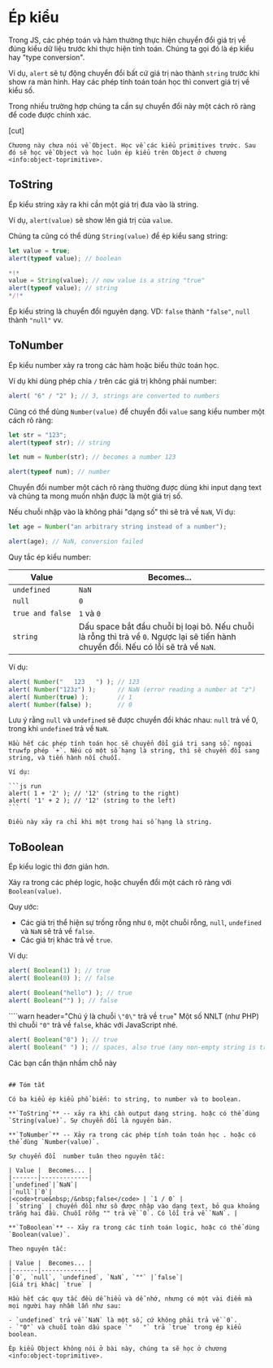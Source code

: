 # Ép kiểu

Trong JS, các phép toán và hàm thường thực hiện chuyển đổi giá trị về đúng kiểu dữ liệu trước khi thực hiện tính toán. Chúng ta gọi đó là ép kiểu hay "type conversion".

Ví dụ, `alert` sẽ tự động chuyển đổi bất cứ giá trị nào thành `string` trước khi show ra màn hình. Hay các phép tính toán toán học thì convert giá trị về kiểu số.

Trong nhiều trường hợp chúng ta cần sự chuyển đổi này một cách rõ ràng để code được chính xác.

[cut]

```smart header="Chưa nói về Object"
Chương này chưa nói về Object. Học về các kiểu primitives trước. Sau đó sẽ học về Object và học luôn ép kiểu trên Object ở chương <info:object-toprimitive>.
```

## ToString

Ép kiểu string xảy ra khi cần một giá trị đưa vào là string.

Ví dụ, `alert(value)` sẽ show lên giá trị của `value`.

Chúng ta cũng có thể dùng `String(value)` để ép kiểu sang string:

```js run
let value = true;
alert(typeof value); // boolean

*!*
value = String(value); // now value is a string "true"
alert(typeof value); // string
*/!*
```

Ép kiểu string là chuyển đổi nguyên dạng. VD: `false` thành `"false"`, `null` thành `"null"` vv.

## ToNumber

Ép kiểu number xảy ra trong các hàm hoặc biểu thức toán học.

Ví dụ khi dùng phép chia `/` trên các giá trị không phải number:

```js run
alert( "6" / "2" ); // 3, strings are converted to numbers
```

Cũng có thể dùng `Number(value)` để chuyển đổi `value` sang kiểu number một cách rõ ràng:

```js run
let str = "123";
alert(typeof str); // string

let num = Number(str); // becomes a number 123

alert(typeof num); // number
```

Chuyển đổi number một cách rõ ràng thường được dùng khi input dạng text và chúng ta mong muốn nhận được là một giá trị số.

Nếu chuỗi nhập vào là không phải "dạng số" thì sẽ trả về `NaN`, Ví dụ:

```js run
let age = Number("an arbitrary string instead of a number");

alert(age); // NaN, conversion failed
```

Quy tắc ép kiểu number:

| Value |  Becomes... |
|-------|-------------|
|`undefined`|`NaN`|
|`null`|`0`|
|<code>true&nbsp;and&nbsp;false</code> | `1` và `0` |
| `string` | Dấu space bắt đầu chuỗi bị loại bõ. Nếu chuỗi là rỗng thì trả về `0`. Ngược lại sẽ tiến hành chuyển đổi. Nếu có lỗi sẽ trả về `NaN`. |

Ví dụ:

```js run
alert( Number("   123   ") ); // 123
alert( Number("123z") );      // NaN (error reading a number at "z")
alert( Number(true) );        // 1
alert( Number(false) );       // 0
```

Lưu ý rằng `null` và `undefined` sẽ được chuyển đổi khác nhau: `null` trả về 0, trong khi `undefined` trả về `NaN`.

````smart header="Phép '+' nối chuỗi"
Hầu hết các phép tính toán học sẽ chuyển đổi giá trị sang số. ngoại truwfp phép `+`. Nếu có một số hạng là string, thì sẽ chuyển đổi sang string, và tiến hành nối chuỗi.

Ví dụ:

```js run
alert( 1 + '2' ); // '12' (string to the right)
alert( '1' + 2 ); // '12' (string to the left)
```

Điều này xảy ra chỉ khi một trong hai số hạng là string.
````

## ToBoolean

Ép kiểu logic thì đơn giản hơn.

Xảy ra trong các phép logic, hoặc chuyển đổi một cách rõ ràng với `Boolean(value)`.

Quy ước:

- Các giá trị thể hiện sự trống rỗng như `0`, một chuỗi rỗng, `null`, `undefined` và `NaN` sẽ trả về `false`.
- Các giá trị khác trả về `true`.

Ví dụ:

```js run
alert( Boolean(1) ); // true
alert( Boolean(0) ); // false

alert( Boolean("hello") ); // true
alert( Boolean("") ); // false
```

````warn header="Chú ý là chuỗi `\"0\"` trả về `true`"
Một số NNLT (như PHP) thì chuỗi `"0"` trả về `false`, khác với JavaScript nhé.

```js run
alert( Boolean("0") ); // true
alert( Boolean(" ") ); // spaces, also true (any non-empty string is true)
```
Các bạn cẩn thận nhầm chỗ này
````

## Tóm tắt

Có ba kiểu ép kiểu phổ biến: to string, to number và to boolean.

**`ToString`** -- xảy ra khi cần output dạng string. hoặc có thể dùng `String(value)`. Sự chuyển đổi là nguyên bản.

**`ToNumber`** -- Xảy ra trong các phép tính toán toán học . hoặc có thể dùng `Number(value)`.

Sự chuyển đổi  number tuân theo nguyên tắc:

| Value |  Becomes... |
|-------|-------------|
|`undefined`|`NaN`|
|`null`|`0`|
|<code>true&nbsp;/&nbsp;false</code> | `1 / 0` |
| `string` | chuyển đổi như sô được nhập vào dạng text, bỏ qua khoảng trắng hai đầu. Chuỗi rỗng "" trả về `0`. Có lỗi trả về `NaN`. |

**`ToBoolean`** -- Xảy ra trong các tính toán logic, hoặc có thể dùng `Boolean(value)`.

Theo nguyên tắc:

| Value |  Becomes... |
|-------|-------------|
|`0`, `null`, `undefined`, `NaN`, `""` |`false`|
|Giá trị khác| `true` |

Hầu hết các quy tắc đều dễ hiểu và dễ nhớ, nhưng có một vài điểm mà mọi người hay nhầm lẫn như sau:

- `undefined` trả về `NaN` là một số, cứ không phải trả về `0`.
- `"0"` và chuỗi toàn dấu space `"   "` trả `true` trong ép kiểu boolean.

Ép kiểu Object không nói ở bài này, chúng ta sẽ học ở chương <info:object-toprimitive>.
